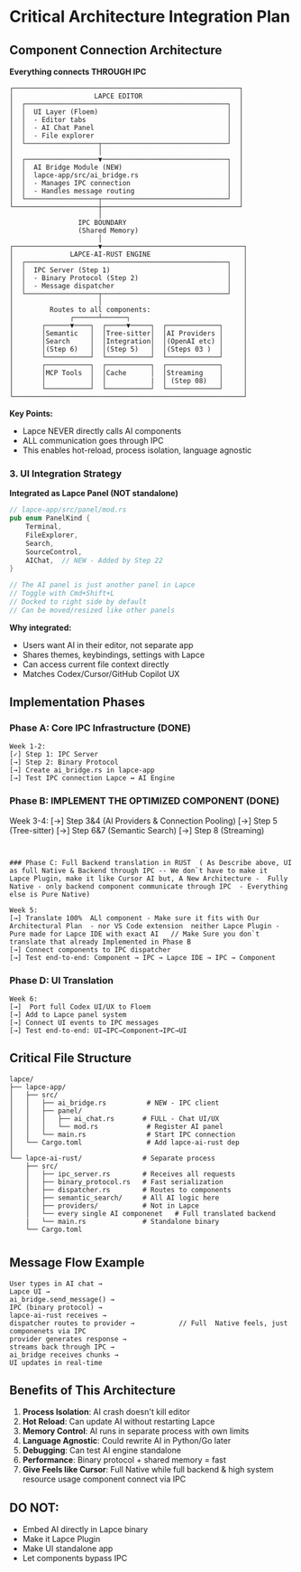 # Critical Architecture Integration Plan

## Component Connection Architecture

**Everything connects THROUGH IPC**

```
┌────────────────────────────────────────────────────────┐
│                    LAPCE EDITOR                        │
│  ┌──────────────────────────────────────────────────┐  │
│  │  UI Layer (Floem)                                │  │
│  │  - Editor tabs                                   │  │
│  │  - AI Chat Panel                                 │  │
│  │  - File explorer                                 │  │
│  └──────────────────┬───────────────────────────────┘  │
│                     │                                  │
│  ┌──────────────────▼───────────────────────────────┐  │
│  │  AI Bridge Module (NEW)                          │  │
│  │  lapce-app/src/ai_bridge.rs                      │  │
│  │  - Manages IPC connection                        │  │
│  │  - Handles message routing                       │  │
│  └──────────────────┬───────────────────────────────┘  │
└─────────────────────┼──────────────────────────────────┘
                      │
                 IPC BOUNDARY
                 (Shared Memory)
                      │
┌─────────────────────▼───────────────────────────────────┐
│              LAPCE-AI-RUST ENGINE                       │
│  ┌──────────────────────────────────────────────────┐   │
│  │  IPC Server (Step 1)                             │   │
│  │  - Binary Protocol (Step 2)                      │   │
│  │  - Message dispatcher                            │   │
│  └──────────────────┬───────────────────────────────┘   │
│                     │                                   │
│         Routes to all components:                       │
│              ┌──────┴──────┐                            │
│       ┌──────▼────┐  ┌─────▼─────┐  ┌─────────────┐     │
│       │Semantic   │  │Tree-sitter│  │AI Providers │     │
│       │Search     │  │Integration│  │(OpenAI etc) │     │
│       │(Step 6)   │  │(Step 5)   │  │(Steps 03 )  │     │
│       └───────────┘  └───────────┘  └─────────────┘     │
│       ┌───────────┐  ┌───────────┐  ┌─────────────┐     │
│       │MCP Tools  │  │Cache      │  │Streaming    │     │
│       │           │  │           |  │ (Step 08)   │     │
│       └───────────┘  └───────────┘  └─────────────┘     │
└─────────────────────────────────────────────────────────┘
```

**Key Points:**
- Lapce NEVER directly calls AI components
- ALL communication goes through IPC
- This enables hot-reload, process isolation, language agnostic

### 3. UI Integration Strategy

**Integrated as Lapce Panel (NOT standalone)**

```rust
// lapce-app/src/panel/mod.rs
pub enum PanelKind {
    Terminal,
    FileExplorer,
    Search,
    SourceControl,
    AIChat,  // NEW - Added by Step 22
}

// The AI panel is just another panel in Lapce
// Toggle with Cmd+Shift+L
// Docked to right side by default
// Can be moved/resized like other panels
```

**Why integrated:**
- Users want AI in their editor, not separate app
- Shares themes, keybindings, settings with Lapce
- Can access current file context directly
- Matches Codex/Cursor/GitHub Copilot UX

## Implementation Phases

### Phase A: Core IPC Infrastructure (DONE)
```
Week 1-2:
[✓] Step 1: IPC Server 
[→] Step 2: Binary Protocol
[→] Create ai_bridge.rs in lapce-app
[→] Test IPC connection Lapce ↔ AI Engine

```


### Phase B: IMPLEMENT THE OPTIMIZED COMPONENT (DONE)
Week 3-4:
[→]  Step 3&4 (AI Providers & Connection Pooling) 
[→]  Step 5 (Tree-sitter) 
[→]  Step 6&7 (Semantic Search) 
[→]  Step 8 (Streaming) 

```


### Phase C: Full Backend translation in RUST  ( As Describe above, UI as full Native & Backend through IPC -- We don`t have to make it  Lapce Plugin, make it like Cursor AI but, A New Architecture -  Fully Native - only backend component communicate through IPC  - Everything else is Pure Native)

Week 5: 
[→] Translate 100%  ALl component - Make sure it fits with Our Architectural Plan  - nor VS Code extension  neither Lapce Plugin - Pure made for Lapce IDE with exact AI   // Make Sure you don`t translate that already Implemented in Phase B
[→] Connect components to IPC dispatcher
[→] Test end-to-end: Component → IPC → Lapce IDE → IPC → Component
```

### Phase D: UI  Translation 
```
Week 6:
[→]  Port full Codex UI/UX to Floem
[→] Add to Lapce panel system
[→] Connect UI events to IPC messages
[→] Test end-to-end: UI→IPC→Component→IPC→UI
```
 

## Critical File Structure

```
lapce/
├── lapce-app/
│   ├── src/
│   │   ├── ai_bridge.rs          # NEW - IPC client
│   │   ├── panel/
│   │   │   ├── ai_chat.rs       # FULL - Chat UI/UX
│   │   │   └── mod.rs            # Register AI panel
│   │   └── main.rs               # Start IPC connection
│   └── Cargo.toml                # Add lapce-ai-rust dep
│
└── lapce-ai-rust/               # Separate process
    ├── src/
    │   ├── ipc_server.rs        # Receives all requests
    │   ├── binary_protocol.rs   # Fast serialization
    │   ├── dispatcher.rs        # Routes to components
    │   ├── semantic_search/     # All AI logic here
    │   ├── providers/           # Not in Lapce
    │   └── every single AI componenet   # Full translated backend
    |   └── main.rs              # Standalone binary 
    └── Cargo.toml

```

#

## Message Flow Example

```
User types in AI chat → 
Lapce UI → 
ai_bridge.send_message() → 
IPC (binary protocol) → 
lapce-ai-rust receives → 
dispatcher routes to provider →           // Full  Native feels, just componenets via IPC
provider generates response → 
streams back through IPC → 
ai_bridge receives chunks → 
UI updates in real-time
```

## Benefits of This Architecture

1. **Process Isolation**: AI crash doesn't kill editor
2. **Hot Reload**: Can update AI without restarting Lapce
3. **Memory Control**: AI runs in separate process with own limits
4. **Language Agnostic**: Could rewrite AI in Python/Go later
5. **Debugging**: Can test AI engine standalone
6. **Performance**: Binary protocol + shared memory = fast
7. **Give Feels like Cursor**: Full Native while full backend & high system resource usage component connect via IPC

## DO NOT:

- Embed AI directly in Lapce binary
- Make it Lapce Plugin
- Make UI standalone app
- Let components bypass IPC
